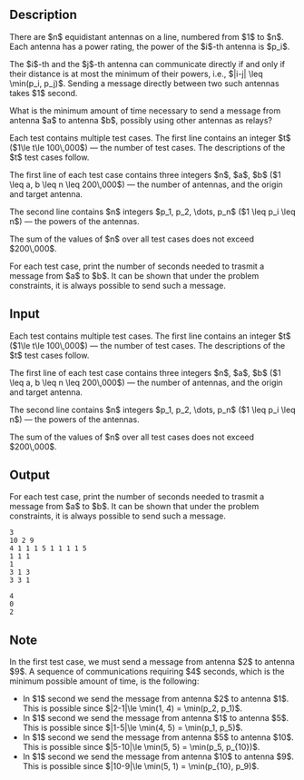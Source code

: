 ## Description

<div><p>There are $n$ equidistant antennas on a line, numbered from $1$ to $n$. Each antenna has a power rating, the power of the $i$-th antenna is $p_i$. </p><p>The $i$-th and the $j$-th antenna can communicate directly if and only if their distance is at most the minimum of their powers, i.e., $|i-j| \leq \min(p_i, p_j)$. Sending a message directly between two such antennas takes $1$ second.</p><p>What is the minimum amount of time necessary to send a message from antenna $a$ to antenna $b$, possibly using other antennas as relays?</p></div><div class="input-specification"><p>Each test contains multiple test cases. The first line contains an integer $t$ ($1\le t\le 100\,000$) — the number of test cases. The descriptions of the $t$ test cases follow.</p><p>The first line of each test case contains three integers $n$, $a$, $b$ ($1 \leq a, b \leq n \leq 200\,000$) — the number of antennas, and the origin and target antenna. </p><p>The second line contains $n$ integers $p_1, p_2, \dots, p_n$ ($1 \leq p_i \leq n$) — the powers of the antennas.</p><p>The sum of the values of $n$ over all test cases does not exceed $200\,000$. </p></div><div class="output-specification"><p>For each test case, print the number of seconds needed to trasmit a message from $a$ to $b$. It can be shown that under the problem constraints, it is always possible to send such a message.</p></div>

## Input

<p>Each test contains multiple test cases. The first line contains an integer $t$ ($1\le t\le 100\,000$) — the number of test cases. The descriptions of the $t$ test cases follow.</p><p>The first line of each test case contains three integers $n$, $a$, $b$ ($1 \leq a, b \leq n \leq 200\,000$) — the number of antennas, and the origin and target antenna. </p><p>The second line contains $n$ integers $p_1, p_2, \dots, p_n$ ($1 \leq p_i \leq n$) — the powers of the antennas.</p><p>The sum of the values of $n$ over all test cases does not exceed $200\,000$. </p>

## Output

<p>For each test case, print the number of seconds needed to trasmit a message from $a$ to $b$. It can be shown that under the problem constraints, it is always possible to send such a message.</p>





```input1|2,3,6,7
3
10 2 9
4 1 1 1 5 1 1 1 1 5
1 1 1
1
3 1 3
3 3 1
```




```output1
4
0
2
```



## Note

<p>In the <span class="tex-font-style-bf">first test case</span>, we must send a message from antenna $2$ to antenna $9$. A sequence of communications requiring $4$ seconds, which is the minimum possible amount of time, is the following: </p><ul> <li> In $1$ second we send the message from antenna $2$ to antenna $1$. This is possible since $|2-1|\le \min(1, 4) = \min(p_2, p_1)$. </li><li> In $1$ second we send the message from antenna $1$ to antenna $5$. This is possible since $|1-5|\le \min(4, 5) = \min(p_1, p_5)$. </li><li> In $1$ second we send the message from antenna $5$ to antenna $10$. This is possible since $|5-10|\le \min(5, 5) = \min(p_5, p_{10})$. </li><li> In $1$ second we send the message from antenna $10$ to antenna $9$. This is possible since $|10-9|\le \min(5, 1) = \min(p_{10}, p_9)$. </li></ul>
